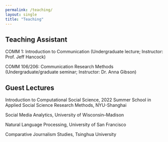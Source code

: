 ```yaml
---
permalink: /teaching/
layout: single
title: "Teaching"
---
```


## Teaching Assistant
COMM 1: Introduction to Communication (Undergraduate lecture; Instructor: Prof. Jeff Hancock)

COMM 106/206: Communication Research Methods (Undergraduate/graduate seminar; Instructor: Dr. Anna Gibson)


## Guest Lectures
Introduction to Computational Social Science, 2022 Summer School in Applied Social Science Research Methods, NYU-Shanghai

Social Media Analytics, University of Wisconsin–Madison

Natural Language Processing, University of San Francisco

Comparative Journalism Studies, Tsinghua University
